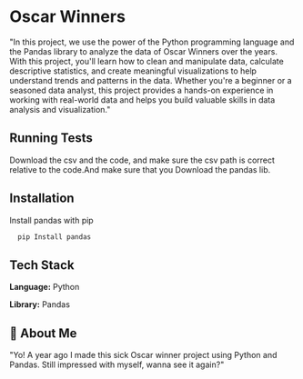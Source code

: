 
# Oscar Winners 

"In this project, we use the power of the Python programming language and the Pandas library to analyze the data of Oscar Winners over the years. With this project, you'll learn how to clean and manipulate data, calculate descriptive statistics, and create meaningful visualizations to help understand trends and patterns in the data. Whether you're a beginner or a seasoned data analyst, this project provides a hands-on experience in working with real-world data and helps you build valuable skills in data analysis and visualization."





## Running Tests

Download the csv and the code, and make sure the csv path is correct relative to the code.And make sure that you Download the pandas lib.



## Installation

Install pandas with pip

```bash
  pip Install pandas
```
    
## Tech Stack

**Language:** Python

**Library:** Pandas

## 🚀 About Me
"Yo! A year ago I made this sick Oscar winner project using Python and Pandas. Still impressed with myself, wanna see it again?"

